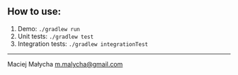 
## How to use:

1. Demo: ```./gradlew run```
2. Unit tests: ```./gradlew test```
3. Integration tests: ```./gradlew integrationTest```

---
Maciej Małycha <m.malycha@gmail.com>
